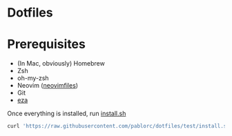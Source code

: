 # Dotfiles

# Prerequisites

- (In Mac, obviously) Homebrew
- Zsh
- oh-my-zsh
- Neovim ([neovimfiles](https://github.com/pablorc/neovimfiles))
- Git
- [eza](https://github.com/eza-community/eza)

Once everything is installed, run [install.sh](install.sh)

```bash
curl 'https://raw.githubusercontent.com/pablorc/dotfiles/test/install.sh' | sh
```
